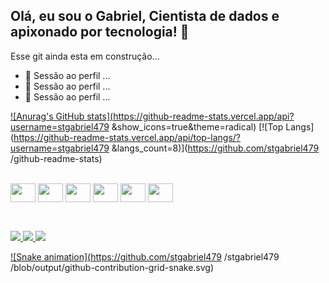 ## Olá, eu sou o Gabriel, Cientista de dados e apixonado por tecnologia! 👋

Esse git ainda esta em construção...

- 🔭 Sessão ao perfil ...
- 🌱 Sessão ao perfil ...
- 👯 Sessão ao perfil ...

<div>
  <a href="https://github.com/stgabriel479">
    
![Anurag's GitHub stats](https://github-readme-stats.vercel.app/api?username=stgabriel479 &show_icons=true&theme=radical)
[![Top Langs](https://github-readme-stats.vercel.app/api/top-langs/?username=stgabriel479 &langs_count=8)](https://github.com/stgabriel479 /github-readme-stats)
</div>
  
<div style="display: inline_block"><br>

  <img align="center" height="30" width="40" src="https://cdn.jsdelivr.net/gh/devicons/devicon/icons/csharp/csharp-original.svg" />
  <img align="center" height="30" width="40" src="https://cdn.jsdelivr.net/gh/devicons/devicon/icons/javascript/javascript-original.svg" />
  <img align="center" height="30" width="40" src="https://cdn.jsdelivr.net/gh/devicons/devicon/icons/python/python-original-wordmark.svg" />
  <img align="center" height="30" width="40" src="https://cdn.jsdelivr.net/gh/devicons/devicon/icons/microsoftsqlserver/microsoftsqlserver-plain-wordmark.svg" />
  <img align="center" height="30" width="40" src="https://cdn.jsdelivr.net/gh/devicons/devicon/icons/html5/html5-original.svg" />
  <img align="center" height="30" width="40" src="https://cdn.jsdelivr.net/gh/devicons/devicon/icons/css3/css3-original.svg" /> 
</div>
  
  ##
  
<div>
  <div style="display: inline_block"><br>
    <a href="https://www.facebook.com/profile.php?id=1000037574977" target="_blank"><img src="https://img.shields.io/badge/Facebook-1877F2?style=for-the-badge&logo=facebook&logoColor=white">
    <a href="https://www.instagram.com/g__torres15/?hl=pt-br" target="_blank"><img src="https://img.shields.io/badge/Instagram-E4405F?style=for-the-badge&logo=instagram&logoColor=white">
     <a href="https://www.linkedin.com/in/gabriel-torres-7979881b9/" target="_blank"><img src="https://img.shields.io/badge/LinkedIn-0077B5?style=for-the-badge&logo=linkedin&logoColor=white">
</div>
      
![Snake animation](https://github.com/stgabriel479 /stgabriel479 /blob/output/github-contribution-grid-snake.svg)      
  
  
  
